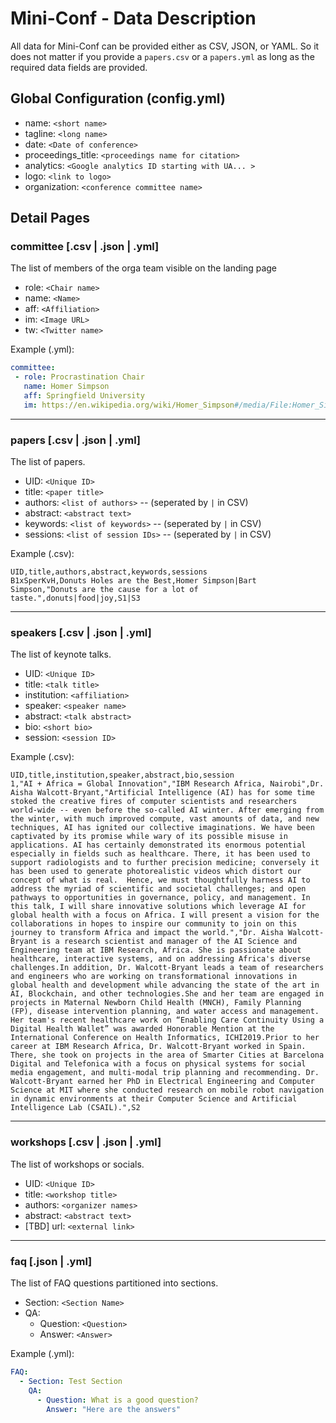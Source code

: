 # Mini-Conf - Data Description

All data for Mini-Conf can be provided either as CSV, JSON, or YAML. 
So it does not matter if you provide a `papers.csv` or a `papers.yml` as long as
the required data fields are provided.

## Global Configuration (config.yml)

- name: `<short name>`
- tagline: `<long name>`
- date: `<Date of conference>`
- proceedings_title: `<proceedings name for citation>`
- analytics: `<Google analytics ID starting with UA... >`
- logo: `<link to logo>`
- organization: `<conference committee name>`

## Detail Pages

### committee [.csv | .json | .yml]
The list of members of the orga team visible on the landing page

  - role: `<Chair name>` 
  - name: `<Name>`
  - aff: `<Affiliation>`
  - im: `<Image URL>`
  - tw: `<Twitter name>`
  
 Example (.yml):
 ```yaml
committee:
  - role: Procrastination Chair 
    name: Homer Simpson
    aff: Springfield University
    im: https://en.wikipedia.org/wiki/Homer_Simpson#/media/File:Homer_Simpson_2006.png 
```

<hr>

### papers [.csv | .json | .yml]
The list of papers.

- UID: `<Unique ID>`
- title: `<paper title>`
- authors: `<list of authors>` -- (seperated by `|` in CSV)
- abstract: `<abstract text>`
- keywords: `<list of keywords>` -- (seperated by `|` in CSV)  
- sessions: `<list of session IDs>` --  (seperated by `|` in CSV) 

Example (.csv):
```csv
UID,title,authors,abstract,keywords,sessions
B1xSperKvH,Donuts Holes are the Best,Homer Simpson|Bart Simpson,"Donuts are the cause for a lot of taste.",donuts|food|joy,S1|S3
```

<hr>

### speakers [.csv | .json | .yml]
The list of keynote talks.

- UID: `<Unique ID>`
- title: `<talk title>`
- institution: `<affiliation>`
- speaker: `<speaker name>`
- abstract: `<talk abstract>`
- bio: `<short bio>`
- session: `<session ID>`

Example (.csv):
```csv
UID,title,institution,speaker,abstract,bio,session
1,"AI + Africa = Global Innovation","IBM Research Africa, Nairobi",Dr. Aisha Walcott-Bryant,"Artificial Intelligence (AI) has for some time stoked the creative fires of computer scientists and researchers world-wide -- even before the so-called AI winter. After emerging from the winter, with much improved compute, vast amounts of data, and new techniques, AI has ignited our collective imaginations. We have been captivated by its promise while wary of its possible misuse in applications. AI has certainly demonstrated its enormous potential especially in fields such as healthcare. There, it has been used to support radiologists and to further precision medicine; conversely it has been used to generate photorealistic videos which distort our concept of what is real.  Hence, we must thoughtfully harness AI to address the myriad of scientific and societal challenges; and open pathways to opportunities in governance, policy, and management. In this talk, I will share innovative solutions which leverage AI for global health with a focus on Africa. I will present a vision for the collaborations in hopes to inspire our community to join on this journey to transform Africa and impact the world.","Dr. Aisha Walcott-Bryant is a research scientist and manager of the AI Science and Engineering team at IBM Research, Africa. She is passionate about healthcare, interactive systems, and on addressing Africa's diverse challenges.In addition, Dr. Walcott-Bryant leads a team of researchers and engineers who are working on transformational innovations in global health and development while advancing the state of the art in AI, Blockchain, and other technologies.She and her team are engaged in projects in Maternal Newborn Child Health (MNCH), Family Planning (FP), disease intervention planning, and water access and management.  Her team's recent healthcare work on “Enabling Care Continuity Using a Digital Health Wallet” was awarded Honorable Mention at the International Conference on Health Informatics, ICHI2019.Prior to her career at IBM Research Africa, Dr. Walcott-Bryant worked in Spain. There, she took on projects in the area of Smarter Cities at Barcelona Digital and Telefonica with a focus on physical systems for social media engagement, and multi-modal trip planning and recommending. Dr. Walcott-Bryant earned her PhD in Electrical Engineering and Computer Science at MIT where she conducted research on mobile robot navigation in dynamic environments at their Computer Science and Artificial Intelligence Lab (CSAIL).",S2
```

<hr>

### workshops [.csv | .json | .yml]
The list of workshops or socials.

- UID: `<Unique ID>`
- title: `<workshop title>`
- authors: `<organizer names>`
- abstract: `<abstract text>`
- [TBD] url: `<external link>`

<hr>

### faq [.json | .yml]
The list of FAQ questions partitioned into sections.

 - Section: `<Section Name>`
 - QA:
      - Question: `<Question>`
      - Answer: `<Answer>`

Example (.yml):
```yaml
FAQ:
  - Section: Test Section
    QA:
      - Question: What is a good question?
        Answer: "Here are the answers"
```


